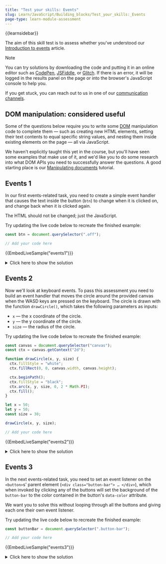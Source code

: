 ```yaml
---
title: "Test your skills: Events"
slug: Learn/JavaScript/Building_blocks/Test_your_skills:_Events
page-type: learn-module-assessment
---
```


{{learnsidebar}}

The aim of this skill test is to assess whether you've understood our [Introduction to events](/en-US/docs/Learn/JavaScript/Building_blocks/Events) article.

> [!NOTE]
> You can try solutions by downloading the code and putting it in an online editor such as [CodePen](https://codepen.io/), [JSFiddle](https://jsfiddle.net/), or [Glitch](https://glitch.com/).
> If there is an error, it will be logged in the results panel on the page or into the browser's JavaScript console to help you.
>
> If you get stuck, you can reach out to us in one of our [communication channels](/en-US/docs/MDN/Community/Communication_channels).

## DOM manipulation: considered useful

Some of the questions below require you to write some [DOM](/en-US/docs/Glossary/DOM) manipulation code to complete them — such as creating new HTML elements, setting their text contents to equal specific string values, and nesting them inside existing elements on the page — all via JavaScript.

We haven't explicitly taught this yet in the course, but you'll have seen some examples that make use of it, and we'd like you to do some research into what DOM APIs you need to successfully answer the questions. A good starting place is our [Manipulating documents](/en-US/docs/Learn/JavaScript/Client-side_web_APIs/Manipulating_documents) tutorial.

## Events 1

In our first events-related task, you need to create a simple event handler that causes the text inside the button (`btn`) to change when it is clicked on, and change back when it is clicked again.

The HTML should not be changed; just the JavaScript.

Try updating the live code below to recreate the finished example:

```js live-sample___events1
const btn = document.querySelector(".off");

// Add your code here
```

{{EmbedLiveSample("events1")}}

<details>
<summary>Click here to show the solution</summary>

In our first events-related task, you need to create a simple event handler that causes the text inside the button to change when it is clicked on, and change back when it is clicked again.

The HTML should not be changed; just the JavaScript.

The finished code should look something like this:

```js
const btn = document.querySelector("button");

btn.addEventListener("click", () => {
  if (btn.className === "on") {
    btn.textContent = "Machine is off";
    btn.className = "off";
  } else {
    btn.textContent = "Machine is on";
    btn.className = "on";
  }
});
```

</details>

## Events 2

Now we'll look at keyboard events. To pass this assessment you need to build an event handler that moves the circle around the provided canvas when the WASD keys are pressed on the keyboard. The circle is drawn with the function `drawCircle()`, which takes the following parameters as inputs:

- `x` — the x coordinate of the circle.
- `y` — the y coordinate of the circle.
- `size` — the radius of the circle.

Try updating the live code below to recreate the finished example:

```js live-sample___events2
const canvas = document.querySelector("canvas");
const ctx = canvas.getContext("2d");

function drawCircle(x, y, size) {
  ctx.fillStyle = "white";
  ctx.fillRect(0, 0, canvas.width, canvas.height);

  ctx.beginPath();
  ctx.fillStyle = "black";
  ctx.arc(x, y, size, 0, 2 * Math.PI);
  ctx.fill();
}

let x = 50;
let y = 50;
const size = 30;

drawCircle(x, y, size);

// Add your code here
```

{{EmbedLiveSample("events2")}}

<details>
<summary>Click here to show the solution</summary>

Now we'll look at keyboard events. To pass this assessment you need to build an event handler that moves the circle around the provided canvas when the WASD keys are pressed on the keyboard. The circle is drawn with the function `drawCircle()`.

The finished code should look something like this:

```js
const canvas = document.querySelector("canvas");
const ctx = canvas.getContext("2d");

function drawCircle(x, y, size) {
  ctx.fillStyle = "white";
  ctx.fillRect(0, 0, canvas.width, canvas.height);

  ctx.beginPath();
  ctx.fillStyle = "black";
  ctx.arc(x, y, size, 0, 2 * Math.PI);
  ctx.fill();
}

let x = 50;
let y = 50;
const size = 30;

drawCircle(x, y, size);

// Add your code here

window.addEventListener("keydown", (e) => {
  switch (e.key) {
    case "a":
      x -= 2;
      break;
    case "d":
      x += 2;
      break;
    case "w":
      y -= 2;
      break;
    case "s":
      y += 2;
      break;
  }

  drawCircle(x, y, size);
});
```

</details>

## Events 3

In the next events-related task, you need to set an event listener on the `<button>`s' parent element (`<div class="button-bar"> … </div>`), which when invoked by clicking any of the buttons will set the background of the `button-bar` to the color contained in the button's `data-color` attribute.

We want you to solve this without looping through all the buttons and giving each one their own event listener.

Try updating the live code below to recreate the finished example:

```js live-sample___events3
const buttonBar = document.querySelector(".button-bar");

// Add your code here
```

{{EmbedLiveSample("events3")}}

<details>
<summary>Click here to show the solution</summary>

Our final events-related task involves making use of bubbling and event objects. You need to set a click listener on the buttons' parent element, which when invoked by clicking any of the buttons will use `e.target` to grab the `data-color` attribute of the particular button that was clicked, and set the background of the `button-bar` to that color.

You should be able to solve this without looping through all the buttons and giving each one their own event listener.

The code should look like this:

```js
const buttonBar = document.querySelector(".button-bar");

// Add your code here

function setColor(e) {
  buttonBar.style.backgroundColor = e.target.getAttribute("data-color");
}

buttonBar.addEventListener("click", setColor);
```

</details>
